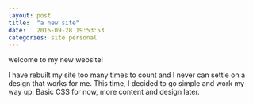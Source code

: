 ```yaml
---
layout: post
title:  "a new site"
date:   2015-09-28 19:53:53
categories: site personal
---
```

welcome to my new website!

I have rebuilt my site too many times to count and I never can settle on a design that works for me. This time, I decided to go simple and work my way up. Basic CSS for now, more content and design later.
